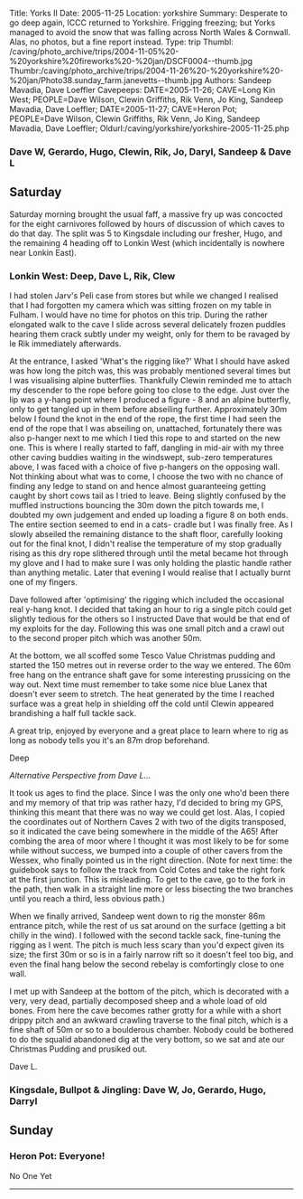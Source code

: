 Title: Yorks II
Date: 2005-11-25
Location: yorkshire
Summary: Desperate to go deep again, ICCC returned to Yorkshire. Frigging freezing; but Yorks managed to avoid the snow that was falling across North Wales & Cornwall. Alas, no photos, but a fine report instead.
Type: trip
Thumbl: /caving/photo_archive/trips/2004-11-05%20-%20yorkshire%20fireworks%20-%20jan/DSCF0004--thumb.jpg
Thumbr:/caving/photo_archive/trips/2004-11-26%20-%20yorkshire%20-%20jan/Photo38.sunday_farm.janevetts--thumb.jpg
Authors: Sandeep Mavadia, Dave Loeffler
Cavepeeps: DATE=2005-11-26; CAVE=Long Kin West; PEOPLE=Dave Wilson, Clewin Griffiths, Rik Venn, Jo King, Sandeep Mavadia, Dave Loeffler;
	   DATE=2005-11-27; CAVE=Heron Pot; PEOPLE=Dave Wilson, Clewin Griffiths, Rik Venn, Jo King, Sandeep Mavadia, Dave Loeffler;
Oldurl:/caving/yorkshire/yorkshire-2005-11-25.php

### Dave W, Gerardo, Hugo, Clewin, Rik, Jo, Daryl, Sandeep &amp; Dave L

## Saturday

Saturday morning brought the usual faff, a massive fry up was concocted for
the eight carnivores followed by hours of discussion of which caves to do that
day. The split was 5 to Kingsdale including our fresher, Hugo, and the
remaining 4 heading off to Lonkin West (which incidentally is nowhere near
Lonkin East).

### Lonkin West: Deep, Dave L, Rik, Clew

I had stolen Jarv's Peli case from stores but while we changed I realised that
I had forgotten my camera which was sitting frozen on my table in Fulham. I
would have no time for photos on this trip. During the rather elongated walk
to the cave I slide across several delicately frozen puddles hearing them
crack subtly under my weight, only for them to be ravaged by le Rik
immediately afterwards.

At the entrance, I asked 'What's the rigging like?' What I should have asked
was how long the pitch was, this was probably mentioned several times but I
was visualising alpine butterflies. Thankfully Clewin reminded me to attach my
descender to the rope before going too close to the edge. Just over the lip
was a y-hang point where I produced a figure - 8 and an alpine butterfly, only
to get tangled up in them before abseiling further. Approximately 30m below I
found the knot in the end of the rope, the first time I had seen the end of
the rope that I was abseiling on, unattached, fortunately there was also
p-hanger next to me which I tied this rope to and started on the new one. This
is where I really started to faff, dangling in mid-air with my three other
caving buddies waiting in the windswept, sub-zero temperatures above, I was
faced with a choice of five p-hangers on the opposing wall. Not thinking about
what was to come, I choose the two with no chance of finding any ledge to
stand on and hence almost guaranteeing getting caught by short cows tail as I
tried to leave. Being slightly confused by the muffled instructions bouncing
the 30m down the pitch towards me, I doubted my own judgement and ended up
loading a figure 8 on both ends. The entire section seemed to end in a cats-
cradle but I was finally free. As I slowly abseiled the remaining distance to
the shaft floor, carefully looking out for the final knot, I didn't realise
the temperature of my stop gradually rising as this dry rope slithered through
until the metal became hot through my glove and I had to make sure I was only
holding the plastic handle rather than anything metalic. Later that evening I
would realise that I actually burnt one of my fingers.

Dave followed after 'optimising' the rigging which included the occasional
real y-hang knot. I decided that taking an hour to rig a single pitch could
get slightly tedious for the others so I instructed Dave that would be that
end of my exploits for the day. Following this was one small pitch and a crawl
out to the second proper pitch which was another 50m.

At the bottom, we all scoffed some Tesco Value Christmas pudding and started
the 150 metres out in reverse order to the way we entered. The 60m free hang
on the entrance shaft gave for some interesting prussicing on the way out.
Next time must remember to take some nice blue Lanex that doesn't ever seem to
stretch. The heat generated by the time I reached surface was a great help in
shielding off the cold until Clewin appeared brandishing a half full tackle
sack.

A great trip, enjoyed by everyone and a great place to learn where to rig as
long as nobody tells you it's an 87m drop beforehand.

Deep

_Alternative Perspective from Dave L..._

It took us ages to find the place. Since I was the only one who'd been there
and my memory of that trip was rather hazy, I'd decided to bring my GPS,
thinking this meant that there was no way we could get lost. Alas, I copied
the coordinates out of Northern Caves 2 with two of the digits transposed, so
it indicated the cave being somewhere in the middle of the A65! After combing
the area of moor where I thought it was most likely to be for some while
without success, we bumped into a couple of other cavers from the Wessex, who
finally pointed us in the right direction. (Note for next time: the guidebook
says to follow the track from Cold Cotes and take the right fork at the first
junction. This is misleading. To get to the cave, go to the fork in the path,
then walk in a straight line more or less bisecting the two branches until you
reach a third, less obvious path.)

When we finally arrived, Sandeep went down to rig the monster 86m entrance
pitch, while the rest of us sat around on the surface (getting a bit chilly in
the wind). I followed with the second tackle sack, fine-tuning the rigging as
I went. The pitch is much less scary than you'd expect given its size; the
first 30m or so is in a fairly narrow rift so it doesn't feel too big, and
even the final hang below the second rebelay is comfortingly close to one
wall.

I met up with Sandeep at the bottom of the pitch, which is decorated with a
very, very dead, partially decomposed sheep and a whole load of old bones.
From here the cave becomes rather grotty for a while with a short drippy pitch
and an awkward crawling traverse to the final pitch, which is a fine shaft of
50m or so to a boulderous chamber. Nobody could be bothered to do the squalid
abandoned dig at the very bottom, so we sat and ate our Christmas Pudding and
prusiked out.

Dave L.

### Kingsdale, Bullpot &amp; Jingling: Dave W, Jo, Gerardo, Hugo, Darryl

## Sunday

### Heron Pot: Everyone!

No One Yet

* * *
